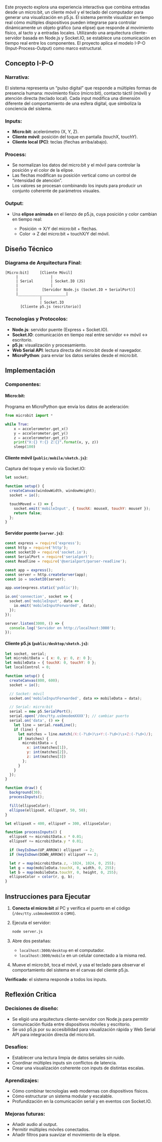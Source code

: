 Este proyecto explora una experiencia interactiva que combina entradas desde un micro\:bit, un cliente móvil y el teclado del computador para generar una visualización en p5.js. El sistema permite visualizar en tiempo real cómo múltiples dispositivos pueden integrarse para controlar dinámicamente un objeto gráfico (una elipse) que responde al movimiento físico, al tacto y a entradas locales. Utilizando una arquitectura cliente-servidor basada en Node.js y Socket.IO, se establece una comunicación en tiempo real entre los componentes. El proyecto aplica el modelo I-P-O (Input-Process-Output) como marco estructural.

## Concepto I-P-O

### Narrativa:

El sistema representa un “pulso digital” que responde a múltiples formas de presencia humana: movimiento físico (micro\:bit), contacto táctil (móvil) y atención directa (teclado local). Cada input modifica una dimensión diferente del comportamiento de una esfera digital, que simboliza la conciencia del sistema.

### Inputs:

* **Micro\:bit**: acelerómetro (X, Y, Z).
* **Cliente móvil**: posición del toque en pantalla (touchX, touchY).
* **Cliente local (PC)**: teclas (flechas arriba/abajo).

### Process:

* Se normalizan los datos del micro\:bit y el móvil para controlar la posición y el color de la elipse.
* Las flechas modifican su posición vertical como un control de “intensidad de atención”.
* Los valores se procesan combinando los inputs para producir un conjunto coherente de parámetros visuales.

### Output:

* Una **elipse animada** en el lienzo de p5.js, cuya posición y color cambian en tiempo real:

  * Posición → X/Y del micro\:bit + flechas.
  * Color → Z del micro\:bit + touchX/Y del móvil.

## Diseño Técnico

### Diagrama de Arquitectura Final:

```
[Micro:bit]     [Cliente Móvil]
     |               |
     | Serial        | Socket.IO (JS)
     |               |
     |           [Servidor Node.js (Socket.IO + SerialPort)]
     |______________________|      
                |
                | Socket.IO
       [Cliente p5.js (escritorio)]
```

### Tecnologías y Protocolos:

* **Node.js**: servidor puente (Express + Socket.IO).
* **Socket.IO**: comunicación en tiempo real entre servidor ↔ móvil ↔ escritorio.
* **p5.js**: visualización y procesamiento.
* **Web Serial API**: lectura directa del micro\:bit desde el navegador.
* **MicroPython**: para enviar los datos seriales desde el micro\:bit.

## Implementación

### Componentes:

#### Micro\:bit:

Programa en MicroPython que envía los datos de aceleración:

```python
from microbit import *

while True:
    x = accelerometer.get_x()
    y = accelerometer.get_y()
    z = accelerometer.get_z()
    print("X:{} Y:{} Z:{}".format(x, y, z))
    sleep(100)
```

#### Cliente móvil (`public/mobile/sketch.js`):

Captura del toque y envío vía Socket.IO:

```javascript
let socket;

function setup() {
  createCanvas(windowWidth, windowHeight);
  socket = io();

  touchMoved = () => {
    socket.emit('mobileInput', { touchX: mouseX, touchY: mouseY });
    return false;
  };
}
```

#### Servidor puente (`server.js`):

```javascript
const express = require('express');
const http = require('http');
const socketIO = require('socket.io');
const SerialPort = require('serialport');
const Readline = require('@serialport/parser-readline');

const app = express();
const server = http.createServer(app);
const io = socketIO(server);

app.use(express.static('public'));

io.on('connection', socket => {
  socket.on('mobileInput', data => {
    io.emit('mobileInputForwarded', data);
  });
});

server.listen(3000, () => {
  console.log('Servidor en http://localhost:3000');
});
```

#### Cliente p5.js (`public/desktop/sketch.js`):

```javascript
let socket, serial;
let microbitData = { x: 0, y: 0, z: 0 };
let mobileData = { touchX: 0, touchY: 0 };
let localControl = 0;

function setup() {
  createCanvas(800, 600);
  socket = io();

  // Socket: móvil
  socket.on('mobileInputForwarded', data => mobileData = data);

  // Serial: micro:bit
  serial = new p5.SerialPort();
  serial.open('/dev/tty.usbmodemXXXX'); // cambiar puerto
  serial.on('data', () => {
    let line = serial.readLine();
    if (line) {
      let matches = line.match(/X:(-?\d+)\s+Y:(-?\d+)\s+Z:(-?\d+)/);
      if (matches) {
        microbitData = {
          x: int(matches[1]),
          y: int(matches[2]),
          z: int(matches[3])
        };
      }
    }
  });
}

function draw() {
  background(30);
  processInputs();

  fill(ellipseColor);
  ellipse(ellipseX, ellipseY, 50, 50);
}

let ellipseX = 400, ellipseY = 300, ellipseColor;

function processInputs() {
  ellipseX += microbitData.x * 0.01;
  ellipseY += microbitData.y * 0.01;

  if (keyIsDown(UP_ARROW)) ellipseY -= 2;
  if (keyIsDown(DOWN_ARROW)) ellipseY += 2;

  let r = map(microbitData.z, -1024, 1024, 0, 255);
  let g = map(mobileData.touchX, 0, width, 0, 255);
  let b = map(mobileData.touchY, 0, height, 0, 255);
  ellipseColor = color(r, g, b);
}
```

## Instrucciones para Ejecutar

1. **Conecta el micro\:bit** al PC y verifica el puerto en el código (`/dev/tty.usbmodemXXXX` o `COMX`).
2. Ejecuta el servidor:

   ```bash
   node server.js
   ```
3. Abre dos pestañas:

   * `localhost:3000/desktop` en el computador.
   * `localhost:3000/mobile` en un celular conectado a la misma red.
4. Mueve el micro\:bit, toca el móvil, y usa el teclado para observar el comportamiento del sistema en el canvas del cliente p5.js.

**Verificado**: el sistema responde a todos los inputs.

## Reflexión Crítica

### Decisiones de diseño:

* Se eligió una arquitectura cliente-servidor con Node.js para permitir comunicación fluida entre dispositivos móviles y escritorio.
* Se usó p5.js por su accesibilidad para visualización rápida y Web Serial API para integración directa del micro\:bit.

### Desafíos:

* Establecer una lectura limpia de datos seriales sin ruido.
* Coordinar múltiples inputs sin conflictos de latencia.
* Crear una visualización coherente con inputs de distintas escalas.

### Aprendizajes:

* Cómo combinar tecnologías web modernas con dispositivos físicos.
* Cómo estructurar un sistema modular y escalable.
* Profundización en la comunicación serial y en eventos con Socket.IO.

### Mejoras futuras:

* Añadir audio al output.
* Permitir múltiples móviles conectados.
* Añadir filtros para suavizar el movimiento de la elipse.
